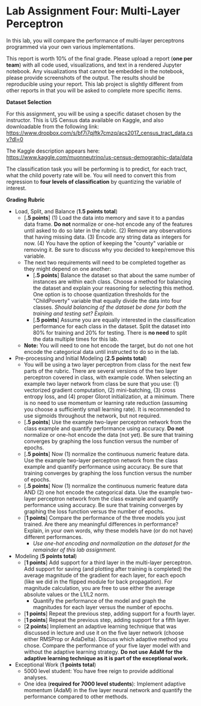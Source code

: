 # Lab Assignment Four: Multi-Layer Perceptron 
In this lab, you will compare the performance of multi-layer perceptrons programmed  via your own various implementations. 

This report is worth 10% of the final grade. Please upload a report (**one per team**) with all code used, visualizations, and text in a rendered Jupyter notebook. Any visualizations that cannot be embedded in the notebook, please provide screenshots of the output. The results should be reproducible using your report. This lab project is slightly different from other reports in that you will be asked to complete more specific items.

**Dataset Selection**

For this assignment, you will be using a specific dataset chosen by the instructor.  This is US Census data available on Kaggle, and also downloadable from the following link: <https://www.dropbox.com/s/bf7i7qjftk7cmzq/acs2017_census_tract_data.csv?dl=0>

The Kaggle description appears here: <https://www.kaggle.com/muonneutrino/us-census-demographic-data/data>

The classification task you will be performing is to predict, for each tract, what the child poverty rate will be. You will need to convert this from regression to **four levels of classification** by quantizing the variable of interest. 

**Grading Rubric**

- Load, Split, and Balance (**1.5 points total**)
  - [**.5 points**] (1) Load the data into memory and save it to a pandas data frame. **Do not** normalize or one-hot encode any of the features until asked to do so later in the rubric. (2) Remove any observations that having missing data. (3) Encode any string data as integers for now. (4) You have the option of keeping the "county" variable or removing it. Be sure to discuss why you decided to keep/remove this variable. 
  - The next two requirements will need to be completed together as they might depend on one another:
    - [**.5 points**] Balance the dataset so that about the same number of instances are within each class. Choose a method for balancing the dataset and explain your reasoning for selecting this method. One option is to choose quantization thresholds for the "ChildPoverty" variable that equally divide the data into four classes. *Should balancing of the dataset be done for both the training and testing set? Explain.*
    - [**.5 points**] Assume you are equally interested in the classification performance for each class in the dataset. Split the dataset into 80% for training and 20% for testing. There is **no need** to split the data multiple times for this lab.
  - **Note:** You will need to one hot encode the target, but do not one hot encode the categorical data until instructed to do so in the lab. 
- Pre-processing and Initial Modeling (**2.5 points total**)
  - You will be using a two layer perceptron from class for the next few parts of the rubric. There are several versions of the two layer perceptron covered in class, with example code. When selecting an example two layer network from class be sure that you use: (1) vectorized gradient computation, (2) mini-batching, (3) cross entropy loss, and (4) proper Glorot initialization, at a minimum. There is no need to use momentum or learning rate reduction (assuming you choose a sufficiently small learning rate). It is recommended to use sigmoids throughout the network, but not required.
  - [**.5 points**] Use the example two-layer perceptron network from the class example and quantify performance using accuracy. **Do not** normalize or one-hot encode the data (not yet). Be sure that training converges by graphing the loss function versus the number of epochs. 
  - [**.5 points**] Now (1) normalize the continuous numeric feature data. Use the example two-layer perceptron network from the class example and quantify performance using accuracy. Be sure that training converges by graphing the loss function versus the number of epochs.  
  - [**.5 points**] Now (1) normalize the continuous numeric feature data AND (2) one hot encode the categorical data. Use the example two-layer perceptron network from the class example and quantify performance using accuracy. Be sure that training converges by graphing the loss function versus the number of epochs. 
  - [**1 points**] Compare the performance of the three models you just trained. Are there any meaningful differences in performance? Explain, in your own words, why these models have (or do not have) different performances.  
    - *Use one-hot encoding and normalization on the dataset for the remainder of this lab assignment.*
- Modeling (**5 points total**)
  - [**1 points**] Add support for a third layer in the multi-layer perceptron. Add support for saving (and plotting after training is completed) the average magnitude of the gradient for each layer, for each epoch (like we did in the flipped module for back propagation). For magnitude calculation, you are free to use either the average absolute values or the L1/L2 norm.
    - Quantify the performance of the model and graph the magnitudes for each layer versus the number of epochs.
  - [**1 points**] Repeat the previous step, adding support for a fourth layer.
  - [**1 points**] Repeat the previous step, adding support for a fifth layer. 
  - [**2 points**] Implement an adaptive learning technique that was discussed in lecture and use it on the five layer network (choose either RMSProp or AdaDelta). Discuss which adaptive method you chose. Compare the performance of your five layer model with and without the adaptive learning strategy. **Do not use AdaM for the adaptive learning technique as it is part of the exceptional work.**
- Exceptional Work (**1 points total**)
  - 5000 level student: You have free reign to provide additional analyses.
  - One idea (**required for 7000 level students**):  Implement adaptive momentum (AdaM) in the five layer neural network and quantify the performance compared to other methods.  
